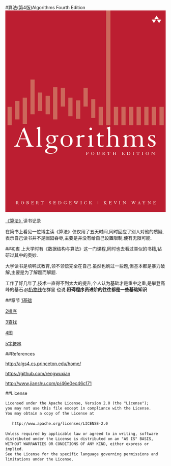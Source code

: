 #算法(第4版)Algorithms Fourth Edition
![cover](/Algorithms/cover.png)

[《算法》](http://algs4.cs.princeton.edu/home/)读书记录

在简书上看见一位博主读《算法》仅仅用了五天时间,同时回应了别人对他的质疑,
表示自己读书并不是囫囵吞枣,主要是并没有给自己设置限制,便有无限可能.

##初衷
上大学时有《数据结构与算法》这一门课程,同时也去看过类似的书籍,钻研过其中的奥妙.

大学读书是填鸭式教育,领不领悟完全在自己.虽然也刷过一些题,但基本都是暴力破解,主要是为了解题而解题.

工作了好几年了,技术一直得不到太大的提升,个人认为基础才是重中之重,是攀登高峰的基石.[@扔物线](https://github.com/rengwuxian)在群里
也说:<b>阻碍程序员进阶的往往都是一些基础知识</b>


##章节
[1基础](/Android/Algorithms/chapter1)

[2排序](/Android/Algorithms/chapter2)

[3查找](/Android/Algorithms/chapter3)

[4图](/Android/Algorithms/chapter4)

[5字符串](/Android/Algorithms/chapter5)

##References

http://algs4.cs.princeton.edu/home/

https://github.com/rengwuxian

http://www.jianshu.com/p/46e0ec46c171

##License
```
Licensed under the Apache License, Version 2.0 (the "License");
you may not use this file except in compliance with the License.
You may obtain a copy of the License at

   http://www.apache.org/licenses/LICENSE-2.0

Unless required by applicable law or agreed to in writing, software
distributed under the License is distributed on an "AS IS" BASIS,
WITHOUT WARRANTIES OR CONDITIONS OF ANY KIND, either express or implied.
See the License for the specific language governing permissions and
limitations under the License.
```